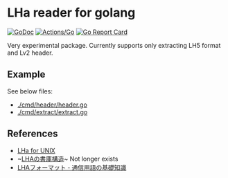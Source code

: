 # LHa reader for golang

[![GoDoc](https://godoc.org/github.com/koron-go/lha?status.svg)](https://godoc.org/github.com/koron-go/lha)
[![Actions/Go](https://github.com/koron-go/lha/workflows/Go/badge.svg)](https://github.com/koron-go/lha/actions?query=workflow%3AGo)
[![Go Report Card](https://goreportcard.com/badge/github.com/koron-go/lha)](https://goreportcard.com/report/github.com/koron-go/lha)

Very experimental package.
Currently supports only extracting LH5 format and Lv2 header.

## Example

See below files:

*   [./cmd/header/header.go](./cmd/header/header.go)
*   [./cmd/extract/extract.go](./cmd/extract/extract.go)

## References

*   [LHa for UNIX](https://github.com/jca02266/lha)
*   ~[LHAの書庫構造](http://www2m.biglobe.ne.jp/~dolphin/lha/lha-header.htm)~ Not longer exists
*   [LHAフォーマット ‐ 通信用語の基礎知識](https://www.wdic.org/w/TECH/LHA%E3%83%95%E3%82%A9%E3%83%BC%E3%83%9E%E3%83%83%E3%83%88)
